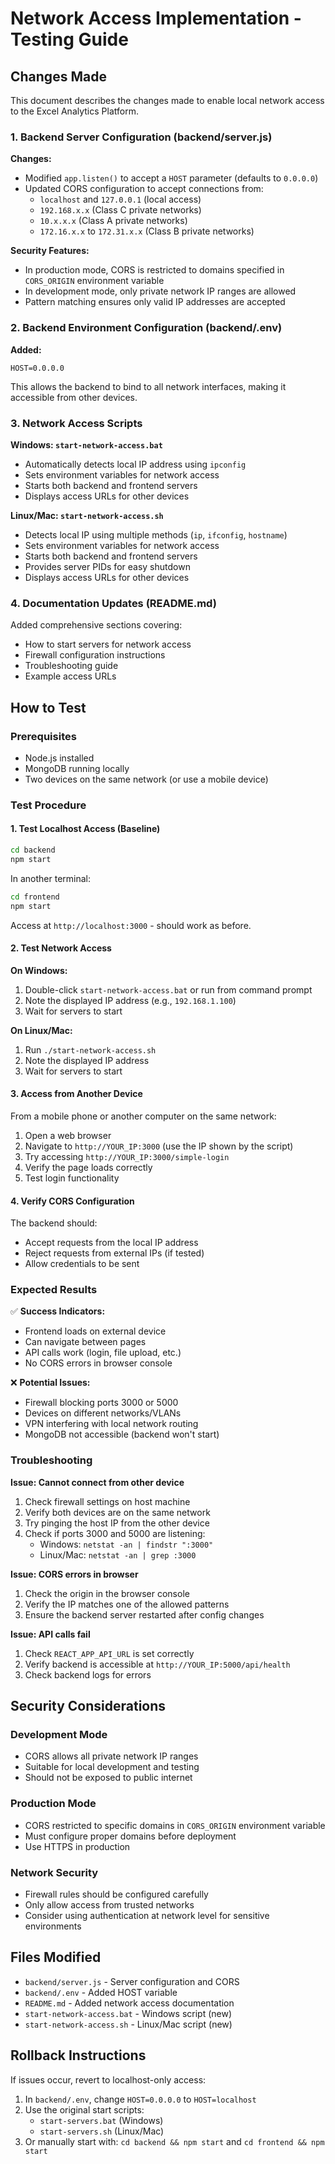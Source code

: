 # Network Access Implementation - Testing Guide

## Changes Made

This document describes the changes made to enable local network access to the Excel Analytics Platform.

### 1. Backend Server Configuration (backend/server.js)

**Changes:**
- Modified `app.listen()` to accept a `HOST` parameter (defaults to `0.0.0.0`)
- Updated CORS configuration to accept connections from:
  - `localhost` and `127.0.0.1` (local access)
  - `192.168.x.x` (Class C private networks)
  - `10.x.x.x` (Class A private networks)
  - `172.16.x.x` to `172.31.x.x` (Class B private networks)

**Security Features:**
- In production mode, CORS is restricted to domains specified in `CORS_ORIGIN` environment variable
- In development mode, only private network IP ranges are allowed
- Pattern matching ensures only valid IP addresses are accepted

### 2. Backend Environment Configuration (backend/.env)

**Added:**
```
HOST=0.0.0.0
```
This allows the backend to bind to all network interfaces, making it accessible from other devices.

### 3. Network Access Scripts

**Windows: `start-network-access.bat`**
- Automatically detects local IP address using `ipconfig`
- Sets environment variables for network access
- Starts both backend and frontend servers
- Displays access URLs for other devices

**Linux/Mac: `start-network-access.sh`**
- Detects local IP using multiple methods (`ip`, `ifconfig`, `hostname`)
- Sets environment variables for network access
- Starts both backend and frontend servers
- Provides server PIDs for easy shutdown
- Displays access URLs for other devices

### 4. Documentation Updates (README.md)

Added comprehensive sections covering:
- How to start servers for network access
- Firewall configuration instructions
- Troubleshooting guide
- Example access URLs

## How to Test

### Prerequisites
- Node.js installed
- MongoDB running locally
- Two devices on the same network (or use a mobile device)

### Test Procedure

#### 1. Test Localhost Access (Baseline)
```bash
cd backend
npm start
```
In another terminal:
```bash
cd frontend
npm start
```
Access at `http://localhost:3000` - should work as before.

#### 2. Test Network Access

**On Windows:**
1. Double-click `start-network-access.bat` or run from command prompt
2. Note the displayed IP address (e.g., `192.168.1.100`)
3. Wait for servers to start

**On Linux/Mac:**
1. Run `./start-network-access.sh`
2. Note the displayed IP address
3. Wait for servers to start

#### 3. Access from Another Device

From a mobile phone or another computer on the same network:
1. Open a web browser
2. Navigate to `http://YOUR_IP:3000` (use the IP shown by the script)
3. Try accessing `http://YOUR_IP:3000/simple-login`
4. Verify the page loads correctly
5. Test login functionality

#### 4. Verify CORS Configuration

The backend should:
- Accept requests from the local IP address
- Reject requests from external IPs (if tested)
- Allow credentials to be sent

### Expected Results

✅ **Success Indicators:**
- Frontend loads on external device
- Can navigate between pages
- API calls work (login, file upload, etc.)
- No CORS errors in browser console

❌ **Potential Issues:**
- Firewall blocking ports 3000 or 5000
- Devices on different networks/VLANs
- VPN interfering with local network routing
- MongoDB not accessible (backend won't start)

### Troubleshooting

**Issue: Cannot connect from other device**
1. Check firewall settings on host machine
2. Verify both devices are on the same network
3. Try pinging the host IP from the other device
4. Check if ports 3000 and 5000 are listening:
   - Windows: `netstat -an | findstr ":3000"`
   - Linux/Mac: `netstat -an | grep :3000`

**Issue: CORS errors in browser**
1. Check the origin in the browser console
2. Verify the IP matches one of the allowed patterns
3. Ensure the backend server restarted after config changes

**Issue: API calls fail**
1. Check `REACT_APP_API_URL` is set correctly
2. Verify backend is accessible at `http://YOUR_IP:5000/api/health`
3. Check backend logs for errors

## Security Considerations

### Development Mode
- CORS allows all private network IP ranges
- Suitable for local development and testing
- Should not be exposed to public internet

### Production Mode
- CORS restricted to specific domains in `CORS_ORIGIN` environment variable
- Must configure proper domains before deployment
- Use HTTPS in production

### Network Security
- Firewall rules should be configured carefully
- Only allow access from trusted networks
- Consider using authentication at network level for sensitive environments

## Files Modified

- `backend/server.js` - Server configuration and CORS
- `backend/.env` - Added HOST variable
- `README.md` - Added network access documentation
- `start-network-access.bat` - Windows script (new)
- `start-network-access.sh` - Linux/Mac script (new)

## Rollback Instructions

If issues occur, revert to localhost-only access:

1. In `backend/.env`, change `HOST=0.0.0.0` to `HOST=localhost`
2. Use the original start scripts:
   - `start-servers.bat` (Windows)
   - `start-servers.sh` (Linux/Mac)
3. Or manually start with: `cd backend && npm start` and `cd frontend && npm start`
